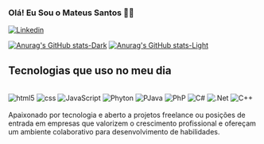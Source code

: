 
### Olá! Eu Sou o Mateus Santos 👋🏾

[![Linkedin](https://img.shields.io/badge/LinkedIn-0077B5?style=for-the-badge&logo=linkedin&logoColor=white)](https://www.linkedin.com/in/mateus-santos-4398812b3/)

[![Anurag's GitHub stats-Dark](https://github-readme-stats.vercel.app/api?username=MateusSantos100&show_icons=true&theme=dark#gh-dark-mode-only)](https://github.com/anuraghazra/github-readme-stats#gh-dark-mode-only)
[![Anurag's GitHub stats-Light](https://github-readme-stats.vercel.app/api?username=MateusSantos100&show_icons=true&theme=default#gh-light-mode-only)](https://github.com/anuraghazra/github-readme-stats#gh-light-mode-only)

## Tecnologias que uso no meu dia

<div style="display: inline_block"><br/>
  <img aling="center" alt="html5" src= "https://img.shields.io/badge/HTML5-E34F26?style=for-the-badge&logo=html5&logoColor=white"/>
  <img aling="center" alt="css" src= "https://img.shields.io/badge/CSS3-1572B6?style=for-the-badge&logo=css3&logoColor=white"/>
  <img aling="center" alt="JavaScript" src= "https://img.shields.io/badge/JavaScript-F7DF1E?style=for-the-badge&logo=javascript&logoColor=black"/>
  <img aling="center" alt="Phyton" src= "https://img.shields.io/badge/Python-14354C?style=for-the-badge&logo=python&logoColor=white"/>
  <img aling="center" alt="PJava" src= "https://img.shields.io/badge/Java-ED8B00?style=for-the-badge&logo=openjdk&logoColor=white"/>
  <img aling="center" alt="PhP" src= "https://img.shields.io/badge/PHP-777BB4?style=for-the-badge&logo=php&logoColor=white"/>
  <img aling="center" alt="C#" src= "https://img.shields.io/badge/C%23-239120?style=for-the-badge&logo=c-sharp&logoColor=white"/>
  <img aling="center" alt=".Net" src= "https://img.shields.io/badge/.NET-5C2D91?style=for-the-badge&logo=.net&logoColor=white"/>
  <img aling="center" alt="C++" src= "https://img.shields.io/badge/C%2B%2B-00599C?style=for-the-badge&logo=c%2B%2B&logoColor=white"/>
</div><br>
 Apaixonado por tecnologia e aberto a projetos freelance ou posições de entrada em empresas que 
valorizem o crescimento profissional e ofereçam um ambiente colaborativo 
para desenvolvimento de habilidades.
